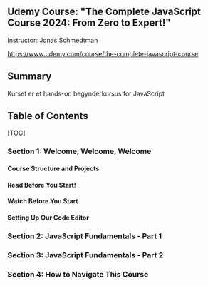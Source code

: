 ## Udemy Course: "The Complete JavaScript Course 2024: From Zero to Expert!"

Instructor: Jonas Schmedtman

https://www.udemy.com/course/the-complete-javascript-course


## Summary

Kurset er et hands-on begynderkursus for JavaScript

## Table of Contents

[TOC]

### Section 1: Welcome, Welcome, Welcome

#### Course Structure and Projects

#### Read Before You Start!

#### Watch Before You Start

#### Setting Up Our Code Editor

### Section 2: JavaScript Fundamentals - Part 1

### Section 3: JavaScript Fundamentals - Part 2

### Section 4: How to Navigate This Course



